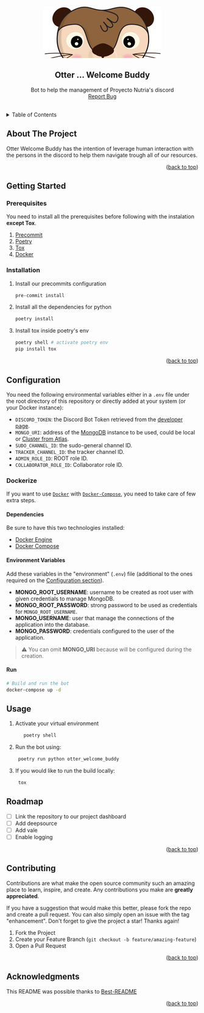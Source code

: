 <a name="readme-top"></a>

<!-- PROJECT LOGO -->
<br />
<div align="center">
  <img src="images/nutria_logo.png">
  <h2 align="center">Otter ... Welcome Buddy</h2>
  <p align="center">
    Bot to help the management of Proyecto Nutria's discord
  <br />
  <a href="https://github.com/Proyecto-Nutria/otter-welcome-buddy/issues">Report Bug</a>
  </p>
  <br />
</div>


<!-- TABLE OF CONTENTS -->
<details>
  <summary>Table of Contents</summary>
  <ol>
    <li>
      <a href="#about-the-project">About The Project</a>
    </li>
    <li>
      <a href="#getting-started">Getting Started</a>
      <ul>
        <li><a href="#prerequisites">Prerequisites</a></li>
        <li><a href="#installation">Installation</a></li>
      </ul>
    </li>
    <li><a href="#usage">Usage</a></li>
    <li><a href="#roadmap">Roadmap</a></li>
    <li><a href="#contributing">Contributing</a></li>
    <li><a href="#acknowledgments">Acknowledgments</a></li>
  </ol>
</details>


<!-- ABOUT THE PROJECT -->
## About The Project

Otter Welcome Buddy has the intention of leverage human interaction with the persons in the discord to help them navigate trough all of our resources.
<p align="right">(<a href="#readme-top">back to top</a>)</p>


<!-- GETTING STARTED -->
## Getting Started

### Prerequisites

You need to install all the prerequisites before following with the instalation **except Tox**.

1. [Precommit](https://pre-commit.com/#installation)
1. [Poetry](https://python-poetry.org/)
1. [Tox](https://tox.wiki/en/latest/)
1. [Docker](https://docs.docker.com/get-docker/)

### Installation
1. Install our precommits configuration
   ```sh
   pre-commit install
   ```
1. Install all the dependencies for python
   ```sh
   poetry install
   ```
1. Install tox inside poetry's env
    ```sh
    poetry shell # activate poetry env
    pip install tox
    ```
<p align="right">(<a href="#readme-top">back to top</a>)</p>


<!-- CONFIGURATION INSTRUCTIONS -->
## Configuration

You need the following environmental variables either in a `.env` file under the root directory of this repository or directly added at your system (or your Docker instance):

* `DISCORD_TOKEN`: the Discord Bot Token retrieved from the [developer page](https://discord.com/developers/applications).
* `MONGO_URI`: address of the [MongoDB](https://docs.mongodb.com/manual/reference/connection-string/) instance to be used, could be local or [Cluster from Atlas](https://www.mongodb.com/cloud/atlas).
* `SUDO_CHANNEL_ID`: the sudo-general channel ID.
* `TRACKER_CHANNEL_ID`: the tracker channel ID.
* `ADMIN_ROLE_ID`: ROOT role ID.
* `COLLABORATOR_ROLE_ID`: Collaborator role ID.


<!-- DOCKER INSTRUCTIONS -->
### Dockerize

If you want to use [`Docker`](https://www.docker.com/) with [`Docker-Compose`](https://docs.docker.com/compose/), you need to take care of few extra steps.

#### Dependencies

Be sure to have this two technologies installed:

* [Docker Engine](https://docs.docker.com/engine/install/)
* [Docker Compose](https://docs.docker.com/compose/install/)

#### Environment Variables

Add these variables in the "environment" (`.env`) file (additional to the ones required on the [Configuration section](#configuration)).

- **MONGO_ROOT_USERNAME**: username to be created as root user with given credentials to manage MongoDB.
- **MONGO_ROOT_PASSWORD**: strong password to be used as credentials for `MONGO_ROOT_USERNAME`.
- **MONGO_USERNAME**: user that manage the connections of the application into the database.
- **MONGO_PASSWORD**: credentials configured to the user of the application.

> :warning: You can omit **MONGO_URI** because will be configured during the creation.

#### Run

```sh
# Build and run the bot
docker-compose up -d
```


<!-- USAGE EXAMPLES -->
## Usage

1. Activate your virtual environment
   ```sh
      poetry shell
   ```
1. Run the bot using:
   ```sh
    poetry run python otter_welcome_buddy
   ```
1. If you would like to run the build locally:
   ```sh
    tox
   ```

<!-- ROADMAP -->
## Roadmap

- [ ] Link the repository to our project dashboard
- [ ] Add deepsource
- [ ] Add vale
- [ ] Enable logging

<p align="right">(<a href="#readme-top">back to top</a>)</p>



<!-- CONTRIBUTING -->
## Contributing

Contributions are what make the open source community such an amazing place to learn, inspire, and create. Any contributions you make are **greatly appreciated**.

If you have a suggestion that would make this better, please fork the repo and create a pull request. You can also simply open an issue with the tag "enhancement".
Don't forget to give the project a star! Thanks again!

1. Fork the Project
2. Create your Feature Branch (`git checkout -b feature/amazing-feature`)
5. Open a Pull Request

<p align="right">(<a href="#readme-top">back to top</a>)</p>


<!-- ACKNOWLEDGMENTS -->
## Acknowledgments

This README was possible thanks to [Best-README](https://github.com/othneildrew/Best-README-Template)


<p align="right">(<a href="#readme-top">back to top</a>)</p>
